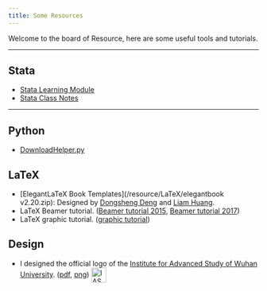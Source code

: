 ```yaml
---
title: Some Resources 
---
```



Welcome to the board of Resource, here are some useful tools and tutorials.

---

## Stata
+ [Stata Learning Module](/resource/Stata/Stata_learning_modules.pdf)
+ [Stata Class Notes](/resource/Stata/stata_class_notes.pdf)

---
## Python
+ [DownloadHelper.py](/resource/Python/dlh/DownloadHelper.py)

## LaTeX 
+ [ElegantLaTeX Book Templates](/resource/LaTeX/elegantbook v2.20.zip): Designed by [Dongsheng Deng](https://ddswhu.me/) and [Liam Huang](https://liam0205.me/).
+ LaTeX Beamer tutorial. ([Beamer tutorial 2015](/resource/LaTeX/beamer_tutorial_2015.pdf), [Beamer tutorial 2017](/resource/LaTeX/beamer_tutorial_2017.pdf))
+ LaTeX graphic tutorial. ([graphic tutorial](/resource/LaTeX/graphic_tutorial_2015.pdf))

## Design

+ I designed the official logo of the [Institute for Advanced Study of Wuhan University](http://ems.whu.edu.cn/xygk/jgsz/xssz/5/2012-01-15/15014.html). ([pdf](/archive/IAS_logo.pdf), [png](/archive/IAS_logo_400.png)) <img src="/archive/IAS_logo_100.png" width = "30" alt="IAS LOGO" style="vertical-align:middle;"/>


